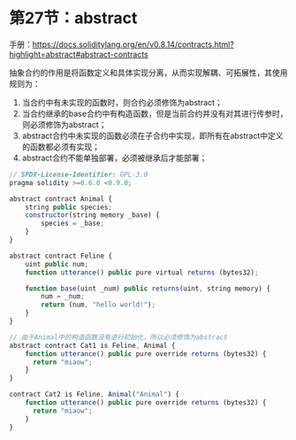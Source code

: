 # 第27节：abstract

手册：https://docs.soliditylang.org/en/v0.8.14/contracts.html?highlight=abstract#abstract-contracts

抽象合约的作用是将函数定义和具体实现分离，从而实现解耦、可拓展性，其使用规则为：

1. 当合约中有未实现的函数时，则合约必须修饰为abstract；
2. 当合约继承的base合约中有构造函数，但是当前合约并没有对其进行传参时，则必须修饰为abstract；
3. abstract合约中未实现的函数必须在子合约中实现，即所有在abstract中定义的函数都必须有实现；
4. abstract合约不能单独部署，必须被继承后才能部署；

```js
// SPDX-License-Identifier: GPL-3.0
pragma solidity >=0.6.0 <0.9.0;

abstract contract Animal {
    string public species;
    constructor(string memory _base) {
        species = _base;
    }
}

abstract contract Feline {
    uint public num;
    function utterance() public pure virtual returns (bytes32);

    function base(uint _num) public returns(uint, string memory) {
        num = _num;
        return (num, "hello world!");
    }
}

// 由于Animal中的构造函数没有进行初始化，所以必须修饰为abstract
abstract contract Cat1 is Feline, Animal {
    function utterance() public pure override returns (bytes32) { 
      return "miaow"; 
    }
}

contract Cat2 is Feline, Animal("Animal") {
    function utterance() public pure override returns (bytes32) { 
      return "miaow"; 
    }
}
```

